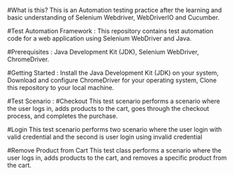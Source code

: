 #What is this?
This is an Automation testing practice after the learning and basic understanding of Selenium Webdriver, WebDriverIO and Cucumber.

#Test Automation Framework :
This repository contains test automation code for a web application using Selenium WebDriver and Java.

#Prerequisites :
Java Development Kit (JDK),
Selenium WebDriver,
ChromeDriver.

#Getting Started :
Install the Java Development Kit (JDK) on your system,
Download and configure ChromeDriver for your operating system,
Clone this repository to your local machine.

#Test Scenario : 
#Checkout
This test scenario performs a scenario where the user logs in, adds products to the cart, goes through the checkout process, and completes the purchase.

#Login
This test scenario performs two scenario where the user login with valid credential and the second is user login using invalid credential

#Remove Product from Cart
This test class performs a scenario where the user logs in, adds products to the cart, and removes a specific product from the cart.

